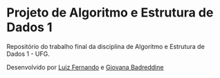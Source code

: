 # Projeto de Algoritmo e Estrutura de Dados 1

Repositório do trabalho final da disciplina de Algoritmo e Estrutura de Dados 1 - UFG.

Desenvolvido por [Luiz Fernando](https://github.com/luizfernandofo) e [Giovana Badreddine](https://github.com/gibadreddine)

